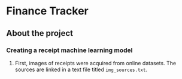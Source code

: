 # Finance Tracker

## About the project

### Creating a receipt machine learning model

1. First, images of receipts were acquired from online datasets.
   The sources are linked in a text file titled `img_sources.txt`.
